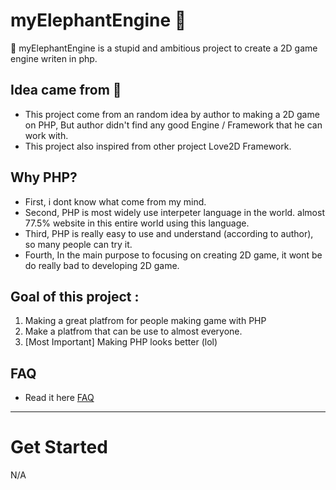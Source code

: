 # myElephantEngine 🐘

🐘 myElephantEngine is a stupid and ambitious project to create a 2D game engine writen in php.

## Idea came from 🧠
- This project come from an random idea by author to making a 2D game on PHP, But author didn't find any good Engine / Framework that he can work with.
- This project also inspired from other project Love2D Framework.

## Why PHP?
- First, i dont know what come from my mind.
- Second, PHP is most widely use interpeter language in the world. almost 77.5% website in this entire world using this language.
- Third, PHP is really easy to use and understand (according to author), so many people can try it.
- Fourth, In the main purpose to focusing on creating 2D game, it wont be do really bad to developing 2D game.

## Goal of this project :
1. Making a great platfrom for people making game with PHP
2. Make a platfrom that can be use to almost everyone.
3. [Most Important] Making PHP looks better (lol)

## FAQ
- Read it here [FAQ]()
------

# Get Started

N/A

